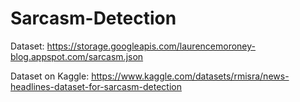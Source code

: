 # Sarcasm-Detection

Dataset: https://storage.googleapis.com/laurencemoroney-blog.appspot.com/sarcasm.json

Dataset on Kaggle: https://www.kaggle.com/datasets/rmisra/news-headlines-dataset-for-sarcasm-detection
